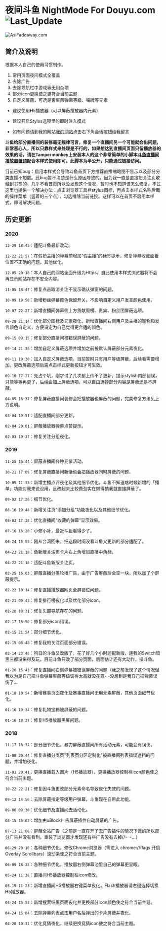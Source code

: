 # 夜间斗鱼 NightMode For Douyu.com ![Last_Update](https://img.shields.io/badge/%E6%9C%80%E5%90%8E%E6%9B%B4%E6%96%B0-2020.12.29-brightgreen)

![AsiFadeaway.com](https://www.asifadeaway.com/imgs/Logo.png)

## 简介及说明

根据本人自己的使用习惯制作。

1. 常用页面夜间模式全覆盖
2. 去除广告
3. 去除导航栏中游戏等无用杂项
4. 部分icon更换使之更符合当前主题
5. 自定义屏蔽，可选是否屏蔽弹幕等级、铭牌等元素

- 建议使用H5播放器（可以屏蔽播放器内元素）

- 建议开启Stylus选项里的即时注入模式

- 如有问题请到我的网站[我的网站](https://www.asifadeaway.com)点击右下角会话按钮给我留言

**斗鱼给部分直播间的装修毫无规律可言，修复一个直播间另一个可能就会出问题，非常恶心人，所以只靠样式来处理是不行的，如果想达到直播间页面只留播放器的效果的话，请在Tampermonkey上安装本人的这个非常简单的小脚本[斗鱼直播间播放器置顶](https://greasyfork.org/zh-CN/scripts/399600)配合本样式使用即可。此脚本为半公开，只能通过链接访问。**

目前已知bug：启用本样式会导致斗鱼首页下方推荐直播缩略图不显示以及部分分类直播不加载。此bug暂不清楚是什么原因导致的。因为我一直是直接把关注页收藏到书签的，几乎不看首页所以没发现这个情况，暂时也不知道该怎么修复。不过这里也提供一个解决办法：点击浏览器工具栏stylus图标，再点击本样式名称后面的操作菜单（竖着的三个点），勾选排除当前链接。这样可以在首页不启用本样式，即可解决问题。

## 历史更新

### 2020

`12-29 18:45`：适配斗鱼最新改动。

`12-22 21:57`：在假扮主播的弹幕前增加“假主播”的标签提示，修复弹幕收藏面板位置不正确的问题，其他优化。

`12-05 20:18`：本人自己的网站全面升级为Https，自此使用本样式浏览器将不会再显示网站存在不安全内容。

`11-05 18:47`：修复点击取消关注不显示确认弹窗的问题。

`10-09 19:50`：新增粉丝弹幕颜色保留开关，不影响自定义用户发言颜色使用。

`10-07 22:27`：新增直播间弹幕侧上方贡献周榜、贵宾、粉丝团屏蔽选项。

`09-28 21:14`：优化部分图标及元素夜化，新增直播间右侧用户及主播的昵称和发言颜色自定义，方便设定为自己觉得更合适的颜色。

`09-15 09:15`：修复部分直播间被错误屏蔽的问题。

`09-14 21:36`：增加自定义屏蔽选项并增加之前被默认屏蔽部分元素夜化。

`09-11 19:30`：加入自定义屏蔽选项，目前暂时只有用户等级屏蔽，后续看需要增加。更改屏蔽选项后需点击样式更新按钮才可生效。

`09-10 17:27`：先占个坑，刚才试了几次都上传不了更新，提示stylish内部错误，只能等等再更了，后续会加上屏蔽选项，可以自由选择部分内容是屏蔽还是不屏蔽。

`04-05 16:37`：修复屏蔽直播间装修会把播放器也屏蔽的问题，完美修复方法见上方说明。

`03-04 19:51`：适配直播间部分更新。

`02-04 20:01`：屏蔽播放器弹幕点赞提示。

`02-03 19:37`：修复关注分组夜化。

### 2019

`11-25 16:44`：屏蔽直播间各种充值活动。

`10-21 17:09`：修复屏蔽直播间新活动会把播放器同时屏蔽的问题。

`10-05 11:35`：新增主播点评夜化及其他细节优化，斗鱼不知道啥时候新增的「播单」功能对我来说没用，且改起来比较费劲实在懒得搞我就直接屏蔽了。

`09-02 17:26`：细节优化。

`08-16 19:48`：新增关注页“添加分组”功能夜化以及其他细节优化。

`08-03 17:38`：优化直播间“收藏的弹幕”显示效果。

`07-16 16:20`：小修小补，最近斗鱼看得少了。

`06-24 15:55`：刚从台湾回来，把这段时间没看斗鱼又更新的部分适配了。

`04-23 21:18`：鱼新版关注页卡片右上角增加直播中角标。

`04-22 21:18`：适配斗鱼新版关注页。

`02-25 16:03`：屏蔽直播分类轮播广告，由于广告屏蔽后会空一块，所以加了个屏蔽提示。

`02-22 10:14`：修复直播播放器网页全屏错位问题。

`02-21 09:43`：修复排行榜夜化以及优化部分icon。

`02-20 18:31`：修复头部导航存在的问题。

`02-17 16:50`：修复部分icon错误。

`02-15 21:54`：部分细节优化。

`02-15 08:48`：修复我的关注页面部分错误。

`02-14 23:48`：狗日的斗鱼又改版了，花了好几个小时适配新版，连我的Switch暗黑三都没来得及玩。目前斗鱼只改了部分页面，后面估计还有大动作，操斗鱼。

`01-26 15:43`：修复直播间右侧弹幕被错误屏蔽的问题（我之前发现了这个情况但我以为是自己把斗鱼弹幕屏蔽等级调得太高就没在意- -没想到是我自己把弹幕误伤了...

`01-18 10:54`：新增赛事页面夜化及赛事直播间无用元素屏蔽，其他页面细节优化。

`01-16 19:34`：修复礼物宝箱被屏蔽的问题。

`01-16 18:37`：修复H5播放器黑屏问题。

### 2018

`11-17 18:37`：部分细节优化。暴力屏蔽直播间所有活动元素，可能会有误伤。

`11-08 20:44`：修复直播分类页"列表页分区定制化"被直播间列表错误遮挡的问题，并增加夜化。

`11-01 20:41`：更换直播载入图片（H5播放器），更换播放器控制栏icon颜色使之符合当前主题。

`10-22 22:21`：修复因斗鱼更改部分元素命名导致夜化失效的问题。

`09-12 14:56`：去除屏蔽指定等级用户弹幕，斗鱼现在自带此功能。

`09-06 09:30`：优化细节及直播间去活动化。

`08-15 15:02`：增加由uBlock广告屏蔽插件自动屏蔽的广告。

`07-13 21:06`：屏蔽全站广告（之前是一直在开了去广告插件的情况下做的所以部分广告并没有看到，重装了浏览器才发现还有些广告没有去掉//= =...）

`06-29 20:10`：各种细节优化，修改Chrome浏览器（需进入 chrome://flags 开启 Overlay Scrollbars）滚动条使之符合当前主题。

`06-09 18:38`：各种细节优化，播放器右侧弹幕池里自己的弹幕更显眼。

`05-24 11:38`：直播间H5播放器控制栏icon修改。

`05-19 11:23`：新增直播间H5播放器右键菜单夜化，Flash播放器请右键选择切换H5播放器。

`04-24 15:53`：新增搜索结果页面夜化并更换部分icon颜色使之符合当前主题。

`04-24 15:04`：去除弹幕列表点击用户名后弹出的卡片屏蔽并夜化。

`04-20 10:37`：优化竞猜夜化，继续更换竞猜icon使之符合当前主题。
